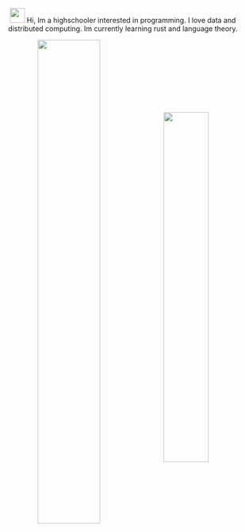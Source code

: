 <div align="center">
  
  
  <img src="https://user-images.githubusercontent.com/42378118/110234147-e3259600-7f4e-11eb-95be-0c4047144dea.gif" width="30"> Hi, Im a highschooler interested in programming.
  I love data and distributed computing.
  Im currently learning rust and language theory.
  
  <img align="center" width="50%" src="https://github-readme-stats.vercel.app/api?username=Divkov575&theme=radical&layout=compact&count_private=true" >  
  
  

<!-- ---------------------------------------------------------------------- -->
 <img align="center" width="42.5%" src="https://github-readme-stats.vercel.app/api/top-langs/?username=Divkov575&layout=compact&theme=radical" > 
<!-- [![GitHub Streak](https://github-readme-streak-stats.herokuapp.com/?user=DIvkov575&theme=tokyonight)](https://github.com/DenverCoder1/github-readme-streak-stats) -->
  <!-- https://shields.io/ -->
  <!-- ![visitors](https://visitor-badge.glitch.me/badge?page_id=page.id) -->
  <!--  ![](https://img.shields.io/badge/Editor-Neovim-informational?style=flat&logo=data:image/svg%2bxml;base64,<BASE64_DATA>) -->
  <!-- <img alt="DIvkov575's Activity Graph" src="https://activity-graph.herokuapp.com/graph?username=DIvkov575&theme=github"/> -->
  <!-- [![@DIVKOV575's Holopin board](https://holopin.io/api/user/board?user=divkov575)](https://holopin.io/@divkov575) -->
  
</div>
